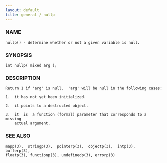 ```yaml
---
layout: default
title: general / nullp
---
```


### NAME

    nullp() - determine whether or not a given variable is null.


### SYNOPSIS

    int nullp( mixed arg );


### DESCRIPTION

    Return 1 if 'arg' is null.  'arg' will be null in the following cases:

    1.  it has not yet been initialized.

    2.  it points to a destructed object.

    3.  it  is  a function (formal) parameter that corresponds to a missing
        actual argument.


### SEE ALSO

    mapp(3),  stringp(3),  pointerp(3),  objectp(3),  intp(3),  bufferp(3),
    floatp(3), functionp(3), undefinedp(3), errorp(3)
